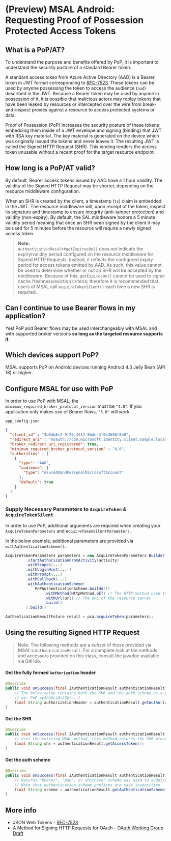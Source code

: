 # (Preview) MSAL Android: Requesting Proof of Possession Protected Access Tokens

## What is a PoP/AT?
To understand the purpose and benefits offered by PoP, it is important to understand the security posture of a standard Bearer token.

A standard access token from Azure Active Directory (AAD) is a Bearer token in JWT format corresponding to [RFC-7523](https://tools.ietf.org/html/rfc7523). These tokens can be used by anyone possessing the token to access the audience (`aud`) described in the JWT. Because a Bearer token may be used by anyone in possession of it, it is possible that malicious actors may replay tokens that have been leaked by resources or intercepted over the wire from break-and-inspect proxies against a resource to access protected systems or data.

Proof of Possession (PoP) increases the security posture of these tokens embedding them inside of a JWT envelope and signing (binding) that JWT with RSA key material. The key material is generated on the device which was originally issued the tokens and never leaves it. The resulting JWT is called the Signed HTTP Request (SHR). This binding renders the access token unusable without a recent proof for the target resource endpoint.

## How long is a PoP/AT valid?
By default, Bearer access tokens issued by AAD have a 1 hour validity. The validity of the Signed HTTP Request may be shorter, depending on the resource middleware configuration.

When an SHR is created by the client, a timestamp (`ts`) claim is embedded in the JWT. The resource middleware will, upon receipt of the token, inspect its signature and timestamp to ensure integrity (anti-tamper protection) and validity (non-expiry). By default, the SAL middleware honors a 5 minute validity period meaning that once an SHR been signed by the client it may be used for 5 minutes before the resource will require a newly signed access token.

>**Note:**<br/>`AuthenticationResult#getExpiresOn()` does _not_ indicate the expiry/validity period configured on the resource middleware for Signed HTTP Requests. Instead, it reflects the configured expiry period for access tokens emitted by AAD. As such, this value cannot be used to determine whether or not an SHR will be accepted by the middleware. Because of this, `getExpiresOn()` cannot be used to signal cache freshness/eviction criteria; therefore it is recommended that users of MSAL call `acquireTokenSilent()` each time a new SHR is required.

## Can I continue to use Bearer flows in my application?
Yes! PoP and Bearer flows may be used interchangeably with MSAL and with supported broker versions **so long as the targeted resource supports it**.

## Which devices support PoP?
MSAL supports PoP on Android devices running Android 4.3 Jelly Bean (API 18) or higher.

## Configure MSAL for use with PoP
In order to use PoP with MSAL, the `minimum_required_broker_protocol_version` must be `"4.0"`. If you application only makes use of Bearer flows, `"3.0"` will work.

`app_config.json`
```json
{
  "client_id" : "4b0db8c2-9f26-4417-8bde-3f0e3656f8e0",
  "redirect_uri" : "msauth://com.microsoft.identity.client.sample.local/1wIqXSqBj7w%2Bh11ZifsnqwgyKrY%3D",
  "broker_redirect_uri_registered": true,
  "minimum_required_broker_protocol_version" : "4.0",
  "authorities" : [
    {
      "type": "AAD",
      "audience": {
        "type": "AzureADandPersonalMicrosoftAccount"
      },
      "default": true
    }
  ]
}
```

### Supply Necessary Parameters to `AcquireToken` & `AcquireTokenSilent`
In order to use PoP, additional arguments are required when creating your `AcquireTokenParameters` and `AcquireTokenSilentParameters`.

In the below example, additional parameters are provided via `withAuthenticationScheme()`.

```java
AcquireTokenParameters parameters = new AcquireTokenParameters.Builder()
         .startAuthorizationFromActivity(activity)
         .withScopes(...)
         .withLoginHint(....)
         .withPrompt(...)
         .withCallback(...)
         .withAuthenticationScheme(
             PoPAuthenticationScheme.builder()
                 .withMethod(HttpMethod.GET) // The HTTP method used to request the resource
                 .withUrl(url) // The URL of the resource server
                 .build()
         ).build()

AuthenticationResultFuture result = pca.acquireToken(parameters);
```

## Using the resulting Signed HTTP Request
>Note: The following methods are a _subset_ of those provided via MSAL's `AuthenticationResult`. For a complete look at the methods and accessors provided on this class, consult the javadoc available via GitHub.

#### Get the fully formed `Authorization` header
```java
@Override
public void onSuccess(final IAuthenticationResult authenticationResult) {
    // The below value contains both the SHR and the auth scheme as a prefix
    // ex: PoP eyJhbGciOiJSU(...)
    final String authorizationHeader = authenticationResult.getAuthorizationHeader();
}
```

#### Get the SHR
```java
@Override
public void onSuccess(final IAuthenticationResult authenticationResult) {
    // Uses the existing MSAL method, this method returns the SHR minus any scheme-prefix.
    final String shr = authenticationResult.getAccessToken();
}
```

#### Get the auth scheme
```java
@Override
public void onSuccess(final IAuthenticationResult authenticationResult) {
    // Returns "Bearer", "pop", or whichever scheme was used to acquire this token
    // Note that authentication scheme prefixes are case insensitive
    final String scheme = authenticationResult.getAuthenticationScheme();
}
```

## More info
- JSON Web Tokens - [RFC-7523](https://tools.ietf.org/html/rfc7523)
- A Method for Signing HTTP Requests for OAuth - [OAuth Working Group Draft](https://tools.ietf.org/html/draft-ietf-oauth-signed-http-request-03)
